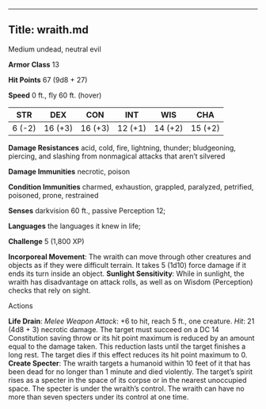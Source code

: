 -------------------------
Title: wraith.md
-------------------------


Medium undead, neutral evil

**Armor Class** 13

**Hit Points** 67 (9d8 + 27)

**Speed** 0 ft., fly 60 ft. (hover)

  STR|      DEX|       CON|       INT|       WIS|       CHA
  --------| ---------| ---------| ---------| ---------| ---------
   6 (-2)   | 16 (+3)   | 16 (+3)   | 12 (+1)   | 14 (+2)   | 15 (+2)

**Damage Resistances** acid, cold, fire, lightning, thunder;
bludgeoning, piercing, and slashing from nonmagical attacks that aren’t
silvered

**Damage Immunities** necrotic, poison

**Condition Immunities** charmed, exhaustion, grappled, paralyzed,
petrified, poisoned, prone, restrained

**Senses** darkvision 60 ft., passive Perception 12;

**Languages** the languages it knew in life;

**Challenge** 5 (1,800 XP)


**Incorporeal Movement**: The wraith can move through other
    creatures and objects as if they were difficult terrain. It takes
    5 (1d10) force damage if it ends its turn inside an object.
**Sunlight Sensitivity**: While in sunlight, the wraith has
    disadvantage on attack rolls, as well as on Wisdom (Perception)
    checks that rely on sight.


Actions

**Life Drain**: *Melee Weapon Attack*: +6 to hit, reach 5 ft.,
    one creature. *Hit*: 21 (4d8 + 3) necrotic damage. The target must
    succeed on a DC 14 Constitution saving throw or its hit point
    maximum is reduced by an amount equal to the damage taken. This
    reduction lasts until the target finishes a long rest. The target
    dies if this effect reduces its hit point maximum to 0.
**Create Specter**: The wraith targets a humanoid within 10 feet of
    it that has been dead for no longer than 1 minute and
    died violently. The target’s spirit rises as a specter in the space
    of its corpse or in the nearest unoccupied space. The specter is
    under the wraith’s control. The wraith can have no more than seven
    specters under its control at one time.

